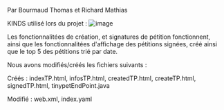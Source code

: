 

Par Bourmaud Thomas et Richard Mathias

KINDS utilisé lors du projet :
![image](https://user-images.githubusercontent.com/73703314/231209521-b9039fed-224b-48bb-947c-4b6d2bd525b9.png)

Les fonctionnalitées de création, et signatures de pétition fonctionnent, ainsi que les fonctionnalitées d'affichage des pétitions signées, créé ainsi que le top 5 des pétitions trié par date.

Nous avons modifiés/créés les fichiers suivants : 

Créés  : indexTP.html, infosTP.html, createdTP.html, createTP.html, signedTP.html, tinypetEndPoint.java 

Modifié : web.xml, index.yaml
